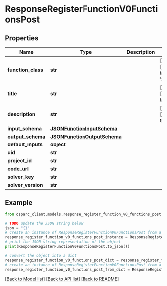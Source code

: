 # ResponseRegisterFunctionV0FunctionsPost


## Properties

Name | Type | Description | Notes
------------ | ------------- | ------------- | -------------
**function_class** | **str** |  | [optional] [default to 'SOLVER']
**title** | **str** |  | [optional] [default to '']
**description** | **str** |  | [optional] [default to '']
**input_schema** | [**JSONFunctionInputSchema**](JSONFunctionInputSchema.md) |  | 
**output_schema** | [**JSONFunctionOutputSchema**](JSONFunctionOutputSchema.md) |  | 
**default_inputs** | **object** |  | 
**uid** | **str** |  | 
**project_id** | **str** |  | 
**code_url** | **str** |  | 
**solver_key** | **str** |  | 
**solver_version** | **str** |  | 

## Example

```python
from osparc_client.models.response_register_function_v0_functions_post import ResponseRegisterFunctionV0FunctionsPost

# TODO update the JSON string below
json = "{}"
# create an instance of ResponseRegisterFunctionV0FunctionsPost from a JSON string
response_register_function_v0_functions_post_instance = ResponseRegisterFunctionV0FunctionsPost.from_json(json)
# print the JSON string representation of the object
print(ResponseRegisterFunctionV0FunctionsPost.to_json())

# convert the object into a dict
response_register_function_v0_functions_post_dict = response_register_function_v0_functions_post_instance.to_dict()
# create an instance of ResponseRegisterFunctionV0FunctionsPost from a dict
response_register_function_v0_functions_post_from_dict = ResponseRegisterFunctionV0FunctionsPost.from_dict(response_register_function_v0_functions_post_dict)
```
[[Back to Model list]](../README.md#documentation-for-models) [[Back to API list]](../README.md#documentation-for-api-endpoints) [[Back to README]](../README.md)


